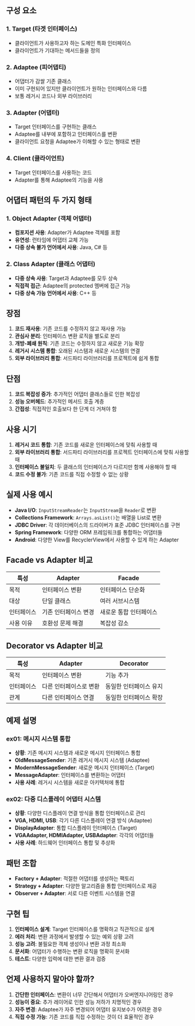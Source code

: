 
## 구성 요소

### 1. Target (타겟 인터페이스)
- 클라이언트가 사용하고자 하는 도메인 특화 인터페이스
- 클라이언트가 기대하는 메서드들을 정의

### 2. Adaptee (피어댑티)
- 어댑터가 감쌀 기존 클래스
- 이미 구현되어 있지만 클라이언트가 원하는 인터페이스와 다름
- 보통 레거시 코드나 외부 라이브러리

### 3. Adapter (어댑터)
- Target 인터페이스를 구현하는 클래스
- Adaptee를 내부에 포함하고 인터페이스를 변환
- 클라이언트 요청을 Adaptee가 이해할 수 있는 형태로 변환

### 4. Client (클라이언트)
- Target 인터페이스를 사용하는 코드
- Adapter를 통해 Adaptee의 기능을 사용

## 어댑터 패턴의 두 가지 형태

### 1. Object Adapter (객체 어댑터)
- **컴포지션 사용**: Adapter가 Adaptee 객체를 포함
- **유연성**: 런타임에 어댑터 교체 가능
- **다중 상속 불가 언어에서 사용**: Java, C# 등

### 2. Class Adapter (클래스 어댑터)
- **다중 상속 사용**: Target과 Adaptee를 모두 상속
- **직접적 접근**: Adaptee의 protected 멤버에 접근 가능
- **다중 상속 가능 언어에서 사용**: C++ 등

## 장점
1. **코드 재사용**: 기존 코드를 수정하지 않고 재사용 가능
2. **관심사 분리**: 인터페이스 변환 로직을 별도로 분리
3. **개방-폐쇄 원칙**: 기존 코드는 수정하지 않고 새로운 기능 확장
4. **레거시 시스템 통합**: 오래된 시스템과 새로운 시스템의 연결
5. **외부 라이브러리 통합**: 서드파티 라이브러리를 프로젝트에 쉽게 통합

## 단점
1. **코드 복잡성 증가**: 추가적인 어댑터 클래스들로 인한 복잡성
2. **성능 오버헤드**: 추가적인 메서드 호출 계층
3. **간접성**: 직접적인 호출보다 한 단계 더 거쳐야 함

## 사용 시기
1. **레거시 코드 통합**: 기존 코드를 새로운 인터페이스에 맞춰 사용할 때
2. **외부 라이브러리 통합**: 서드파티 라이브러리를 프로젝트 인터페이스에 맞춰 사용할 때
3. **인터페이스 불일치**: 두 클래스의 인터페이스가 다르지만 함께 사용해야 할 때
4. **코드 수정 불가**: 기존 코드를 직접 수정할 수 없는 상황

## 실제 사용 예시
- **Java I/O**: `InputStreamReader`는 `InputStream`을 `Reader`로 변환
- **Collections Framework**: `Arrays.asList()`는 배열을 List로 변환
- **JDBC Driver**: 각 데이터베이스의 드라이버가 표준 JDBC 인터페이스를 구현
- **Spring Framework**: 다양한 ORM 프레임워크를 통합하는 어댑터들
- **Android**: 다양한 View를 RecyclerView에서 사용할 수 있게 하는 Adapter

## Facade vs Adapter 비교
| 특성 | Adapter | Facade |
|------|---------|--------|
| 목적 | 인터페이스 변환 | 인터페이스 단순화 |
| 대상 | 단일 클래스 | 여러 서브시스템 |
| 인터페이스 | 기존 인터페이스 변경 | 새로운 통합 인터페이스 |
| 사용 이유 | 호환성 문제 해결 | 복잡성 감소 |

## Decorator vs Adapter 비교
| 특성 | Adapter | Decorator |
|------|---------|-----------|
| 목적 | 인터페이스 변환 | 기능 추가 |
| 인터페이스 | 다른 인터페이스로 변환 | 동일한 인터페이스 유지 |
| 관계 | 다른 인터페이스 연결 | 동일한 인터페이스 확장 |

## 예제 설명

### ex01: 메시지 시스템 통합
- **상황**: 기존 메시지 시스템과 새로운 메시지 인터페이스 통합
- **OldMessageSender**: 기존 레거시 메시지 시스템 (Adaptee)
- **ModernMessageSender**: 새로운 메시지 인터페이스 (Target)
- **MessageAdapter**: 인터페이스를 변환하는 어댑터
- **사용 사례**: 레거시 시스템을 새로운 아키텍처에 통합

### ex02: 다중 디스플레이 어댑터 시스템
- **상황**: 다양한 디스플레이 연결 방식을 통합 인터페이스로 관리
- **VGA, HDMI, USB**: 각기 다른 디스플레이 연결 방식 (Adaptee)
- **DisplayAdapter**: 통합 디스플레이 인터페이스 (Target)
- **VGAAdapter, HDMIAdapter, USBAdapter**: 각각의 어댑터들
- **사용 사례**: 하드웨어 인터페이스 통합 및 추상화

## 패턴 조합
- **Factory + Adapter**: 적절한 어댑터를 생성하는 팩토리
- **Strategy + Adapter**: 다양한 알고리즘을 통합 인터페이스로 제공
- **Observer + Adapter**: 서로 다른 이벤트 시스템을 연결

## 구현 팁
1. **인터페이스 설계**: Target 인터페이스를 명확하고 직관적으로 설계
2. **에러 처리**: 변환 과정에서 발생할 수 있는 예외 상황 고려
3. **성능 고려**: 불필요한 객체 생성이나 변환 과정 최소화
4. **문서화**: 어댑터가 수행하는 변환 로직을 명확히 문서화
5. **테스트**: 다양한 입력에 대한 변환 결과 검증

## 언제 사용하지 말아야 할까?
1. **간단한 인터페이스**: 변환이 너무 간단해서 어댑터가 오버엔지니어링인 경우
2. **성능이 중요**: 추가 레이어로 인한 성능 저하가 치명적인 경우
3. **자주 변경**: Adaptee가 자주 변경되어 어댑터 유지보수가 어려운 경우
4. **직접 수정 가능**: 기존 코드를 직접 수정하는 것이 더 효율적인 경우